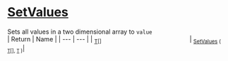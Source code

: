 # [SetValues](./ArrayExtension-100663388.md)

Sets all values in a two dimensional array to `value`
<br>
| Return | Name | 
| --- | --- | 
| <sub>[T](./ArrayExtension-100663388.md)[]</sub><img width=200/>| <sub>[SetValues](./ArrayExtension-100663388.md) ( [`T`](./ArrayExtension-100663388.md)[], [`T`](./ArrayExtension-100663388.md) )</sub>| <br>


